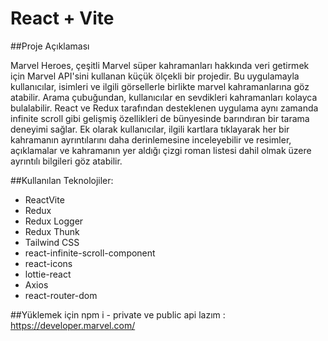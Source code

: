 # React + Vite

##Proje Açıklaması

Marvel Heroes, çeşitli Marvel süper kahramanları hakkında veri getirmek için Marvel API'sini kullanan küçük ölçekli bir projedir. Bu uygulamayla kullanıcılar, isimleri ve ilgili görsellerle birlikte marvel kahramanlarına göz atabilir. Arama çubuğundan, kullanıcılar en sevdikleri kahramanları kolayca bulalabilir. React ve Redux tarafından desteklenen uygulama aynı zamanda infinite scroll gibi gelişmiş özellikleri de bünyesinde barındıran bir tarama deneyimi sağlar. Ek olarak kullanıcılar, ilgili kartlara tıklayarak her bir kahramanın ayrıntılarını daha derinlemesine inceleyebilir ve resimler, açıklamalar ve kahramanın yer aldığı çizgi roman listesi dahil olmak üzere ayrıntılı bilgileri göz atabilir.

##Kullanılan Teknolojiler:

- ReactVite
- Redux
- Redux Logger
- Redux Thunk
- Tailwind CSS
- react-infinite-scroll-component
- react-icons
- lottie-react
- Axios
- react-router-dom

##Yüklemek için
npm i -
private ve public api lazım : https://developer.marvel.com/
